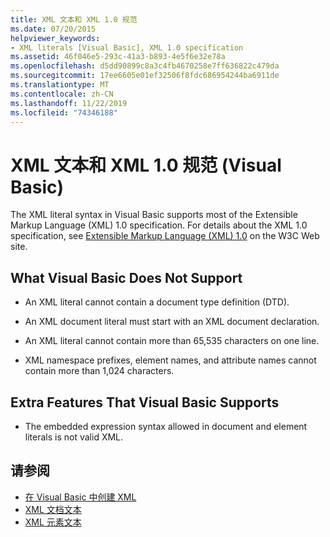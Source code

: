 ```yaml
---
title: XML 文本和 XML 1.0 规范
ms.date: 07/20/2015
helpviewer_keywords:
- XML literals [Visual Basic], XML 1.0 specification
ms.assetid: 46f046e5-293c-41a3-b893-4e5f6e32e78a
ms.openlocfilehash: d5dd90899c8a3c4fb4670258e7ff636822c479da
ms.sourcegitcommit: 17ee6605e01ef32506f8fdc686954244ba6911de
ms.translationtype: MT
ms.contentlocale: zh-CN
ms.lasthandoff: 11/22/2019
ms.locfileid: "74346188"
---
```

# <a name="xml-literals-and-the-xml-10-specification-visual-basic"></a>XML 文本和 XML 1.0 规范 (Visual Basic)
The XML literal syntax in Visual Basic supports most of the Extensible Markup Language (XML) 1.0 specification. For details about the XML 1.0 specification, see [Extensible Markup Language (XML) 1.0](https://www.w3.org/TR/xml) on the W3C Web site.  
  
## <a name="what-visual-basic-does-not-support"></a>What Visual Basic Does Not Support  
  
- An XML literal cannot contain a document type definition (DTD).  
  
- An XML document literal must start with an XML document declaration.  
  
- An XML literal cannot contain more than 65,535 characters on one line.  
  
- XML namespace prefixes, element names, and attribute names cannot contain more than 1,024 characters.  
  
## <a name="extra-features-that-visual-basic-supports"></a>Extra Features That Visual Basic Supports  
  
- The embedded expression syntax allowed in document and element literals is not valid XML.  
  
## <a name="see-also"></a>请参阅

- [在 Visual Basic 中创建 XML](../../../../visual-basic/programming-guide/language-features/xml/creating-xml.md)
- [XML 文档文本](../../../../visual-basic/language-reference/xml-literals/xml-document-literal.md)
- [XML 元素文本](../../../../visual-basic/language-reference/xml-literals/xml-element-literal.md)
